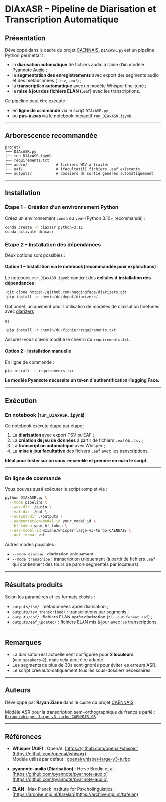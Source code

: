 # DIAxASR – Pipeline de Diarisation et Transcription Automatique

## Présentation



Développé dans le cadre du projet [CAENNAIS](https://crisco.unicaen.fr/caennais-corpus-audio-detudiants-natifs-et-non-natifs-en-interactions/), `DIAxASR.py` est un pipeline Python permettant :

- la **diarisation automatique** de fichiers audio à l’aide d’un modèle Pyannote Audio ;
- la **segmentation des enregistrements** avec export des segments audio et des métadonnées (`.tsv`, `.eaf`) ;
- la **transcription automatique** avec un modèle Whisper fine-tuné ;
- la **mise à jour des fichiers ELAN (`.eaf`)** avec les transcriptions.

Ce pipeline peut être exécuté :
- en **ligne de commande** via le script `DIAxASR.py` ;
- ou **pas-à-pas** via le notebook interactif `run_DIAxASR.ipynb`.

---

## Arborescence recommandée

```
projet/
├── DIAxASR.py
├── run_DIAxASR.ipynb
├── requirements.txt
├── audio/             # fichiers WAV à traiter
├── eaf/               # (facultatif) fichiers .eaf existants
└── outputs/           # dossiers de sortie générés automatiquement
```

---

## Installation

### Étape 1 – Création d’un environnement Python

Créez un environnement `conda` ou `venv` (Python 3.10+ recommandé) :

```bash
conda create -n diaxasr python=3.11
conda activate diaxasr
```

### Étape 2 – Installation des dépendances

Deux options sont possibles :

#### Option 1 – Installation via le notebook (recommandée pour explorations)

Le notebook `run_DIAxASR.ipynb` contient des **cellules d'installation des dépendances** :

```python
!git clone https://github.com/huggingface/diarizers.git
!pip install -e chemin/du/depot/diarizers/.
```
Optionnel, uniquement pour l'utilisation de modèles de diarisation finetunés avec [diarizers](https://github.com/huggingface/diarizers)

et 

```python
!pip install -r chemin/du/fichier/requirements.txt
```

Assurez-vous d'avoir modifié le chemin du `requirements.txt`.

#### Option 2 – Installation manuelle

En ligne de commande :

```bash
pip install -r requirements.txt
```

**Le modèle Pyannote nécessite un token d'authentification Hugging Face.**

---

## Exécution

### En notebook (`run_DIAxASR.ipynb`)

Ce notebook exécute étape par étape :

1. La **diarisation** avec export TSV ou EAF ;
2. La **création du jeu de données** à partir de fichiers `.eaf` ou `.tsv` ;
3. La **transcription automatique** avec Whisper ;
4. La **mise à jour facultative** des fichiers `.eaf` avec les transcriptions.

**Idéal pour tester sur un sous-ensemble et prendre en main le script.**

---

### En ligne de commande

Vous pouvez aussi exécuter le script complet via :

```bash
python DIAxASR.py \
  --mode pipeline \
  --wav-dir ./audio \
  --eaf-dir ./eaf \
  --output-dir ./outputs \
  --segmentation-model-id your_model_id \
  --hf-token your_hf_token \
  --asr-model-id Rziane/whisper-large-v3-turbo-CAENNAIS \
  --out-format eaf
```

Autres modes possibles :
- `--mode diarize` : diarisation uniquement
- `--mode transcribe` : transcription uniquement (à partir de fichiers `.eaf` qui contiennent des tours de parole segmentés par locuteurs)

---

## Résultats produits

Selon les paramètres et les formats choisis :

- `outputs/tsv/` : métadonnées après diarisation ;
- `outputs/tsv_transcribed/` : transcriptions par segments ;
- `outputs/eaf/` : fichiers ELAN après diarisation (si `--out-format eaf`) ;
- `outputs/eaf_updated/` : fichiers ELAN mis à jour avec les transcriptions.

---

## Remarques

- La diarisation est actuellement configurée pour **2 locuteurs** (`num_speakers=2`), mais cela peut être adapté.
- Les segments de plus de 30s sont ignorés pour éviter les erreurs ASR.
- Le script crée automatiquement tous les sous-dossiers nécessaires.

---

## Auteurs

Développé par **Rayan Ziane** dans le cadre du projet [CAENNAIS](https://crisco.unicaen.fr/caennais-corpus-audio-detudiants-natifs-et-non-natifs-en-interactions/)

Modèle ASR pour la transcription semi-orthographique du français parlé : [`Rziane/whisper-large-v3-turbo-CAENNAIS_GB`](https://huggingface.co/Rziane/whisper-large-v3-turbo-CAENNAIS_GB)


---

## Références

- **Whisper (ASR)** : OpenAI. [https://github.com/openai/whisper](https://github.com/openai/whisper)  
  Modèle utilisé par défaut : [openai/whisper-large-v3-turbo](https://huggingface.co/openai/whisper-large-v3-turbo)

- **pyannote-audio (Diarisation)** : Hervé Bredin et al. [https://github.com/pyannote/pyannote-audio](https://github.com/pyannote/pyannote-audio)

- **ELAN** : Max Planck Institute for Psycholinguistics. [https://archive.mpi.nl/tla/elan](https://archive.mpi.nl/tla/elan)

